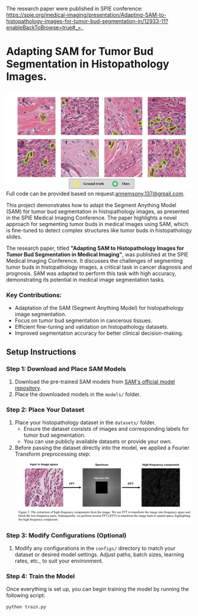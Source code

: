 
The research paper were published in SPIE conference:
https://spie.org/medical-imaging/presentation/Adapting-SAM-to-histopathology-images-for-tumor-bud-segmentation-in/12933-11?enableBackToBrowse=true#_=_
# Adapting SAM for Tumor Bud Segmentation in Histopathology Images.
![Sample Result](result.png)
Full code can be provided based on request:annemsony.137@gmail.com.

This project demonstrates how to adapt the Segment Anything Model (SAM) for tumor bud segmentation in histopathology images, as presented in the SPIE Medical Imaging Conference. The paper highlights a novel approach for segmenting tumor buds in medical images using SAM, which is fine-tuned to detect complex structures like tumor buds in histopathology slides.

The research paper, titled **"Adapting SAM to Histopathology Images for Tumor Bud Segmentation in Medical Imaging"**, was published at the SPIE Medical Imaging Conference. It discusses the challenges of segmenting tumor buds in histopathology images, a critical task in cancer diagnosis and prognosis. SAM was adapted to perform this task with high accuracy, demonstrating its potential in medical image segmentation tasks.

### Key Contributions:
- Adaptation of the SAM (Segment Anything Model) for histopathology image segmentation.
- Focus on tumor bud segmentation in cancerous tissues.
- Efficient fine-tuning and validation on histopathology datasets.
- Improved segmentation accuracy for better clinical decision-making.

## Setup Instructions

### Step 1: Download and Place SAM Models

1. Download the pre-trained SAM models from [SAM's official model repository](https://github.com/facebookresearch/segment-anything).
2. Place the downloaded models in the `models/` folder.

### Step 2: Place Your Dataset

1. Place your histopathology dataset in the `datasets/` folder.
   - Ensure the dataset consists of images and corresponding labels for tumor bud segmentation.
   - You can use publicly available datasets or provide your own.
2. Before passing the dataset directly into the model, we applied a Fourier Transform preprocessing step:  
![Fourier Transform Preprocessing](preprocessing.png)

### Step 3: Modify Configurations (Optional)

1. Modify any configurations in the `configs/` directory to match your dataset or desired model settings. Adjust paths, batch sizes, learning rates, etc., to suit your environment.

### Step 4: Train the Model

Once everything is set up, you can begin training the model by running the following script:

```bash
python train.py


